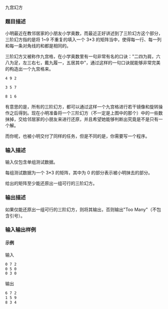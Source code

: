 九宫幻方

### 题目描述

小明最近在教邻居家的小朋友小学奥数，而最近正好讲述到了三阶幻方这个部分，三阶幻方指的是将 1~9 不重复的填入一个 3\*3 的矩阵当中，使得每一行、每一列和每一条对角线的和都是相同的。

三阶幻方又被称作九宫格，在小学奥数里有一句非常有名的口诀：\"二四为肩，六八为足，左三右七，戴九履一，五居其中\"，通过这样的一句口诀就能够非常完美的构造出一个九宫格来。

```txt
4 9 2

3 5 7

8 1 6
```

有意思的是，所有的三阶幻方，都可以通过这样一个九宫格进行若干镜像和旋转操作之后得到。现在小明准备将一个三阶幻方（不一定是上图中的那个）中的一些数抹掉，交给邻居家的小朋友来进行还原，并且希望她能够判断出究竟是不是只有一个解。

而你呢，也被小明交付了同样的任务，但是不同的是，你需要写一个程序。

### 输入描述

输入仅包含单组测试数据。

每组测试数据为一个 3\*3 的矩阵，其中为 0 的部分表示被小明抹去的部分。

给出的矩阵至少能还原出一组可行的三阶幻方。

### 输出描述

如果仅能还原出一组可行的三阶幻方，则将其输出，否则输出\"Too
Many\"（不包含引号）。

### 输入输出样例

#### 示例

 输入

```txt
0 7 2
0 5 0
0 3 0
```

 输出

```txt
6 7 2
1 5 9
8 3 4
```